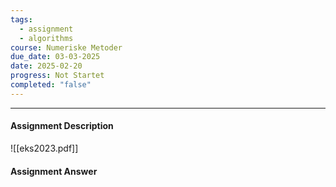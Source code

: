 ```yaml
---
tags:
  - assignment
  - algorithms
course: Numeriske Metoder
due_date: 03-03-2025
date: 2025-02-20
progress: Not Startet
completed: "false"
---
```

--- 
#### Assignment Description
![[eks2023.pdf]]

#### Assignment Answer